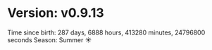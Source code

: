 # Version: v0.9.13
Time since birth: 287 days, 6888 hours, 413280 minutes, 24796800 seconds
Season: Summer ☀️
